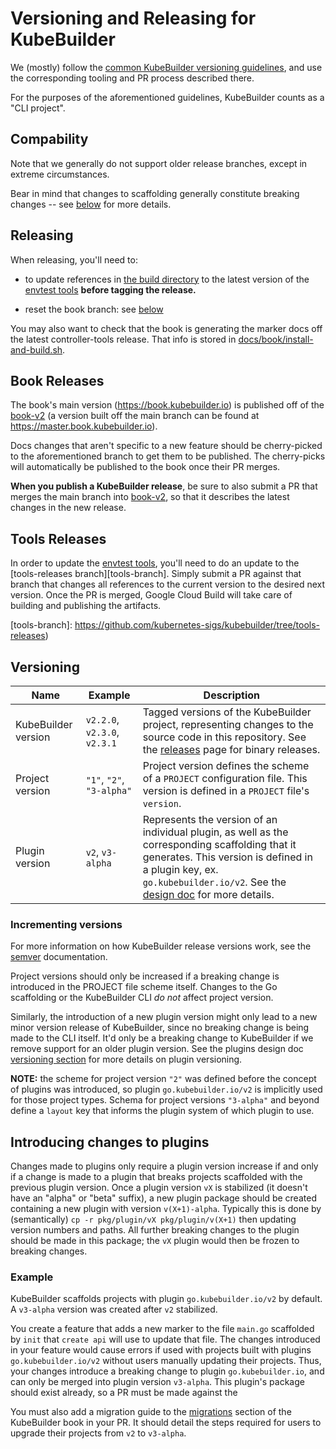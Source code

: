 # Versioning and Releasing for KubeBuilder

We (mostly) follow the [common KubeBuilder versioning
guidelines][guidelines], and use the corresponding tooling and PR process
described there.

For the purposes of the aforementioned guidelines, KubeBuilder counts as
a "CLI project".

[guidelines]: https://sigs.k8s.io/kubebuilder-release-tools/VERSIONING.md

## Compability

Note that we generally do not support older release branches, except in
extreme circumstances.

Bear in mind that changes to scaffolding generally constitute breaking
changes -- see [below](#understanding-the-versions) for more details.

## Releasing

When releasing, you'll need to:

- to update references in [the build directory](build/) to the latest
  version of the [envtest tools](#tools-releases) **before tagging the
  release.**

- reset the book branch: see [below](#book-releases)

You may also want to check that the book is generating the marker docs off
the latest controller-tools release.  That info is stored in
[docs/book/install-and-build.sh](/docs/book/install-and-build.sh).

## Book Releases

The book's main version (https://book.kubebuilder.io) is published off of
the [book-v2][book-branch] (a version built off the main branch can be
found at https://master.book.kubebuilder.io).

Docs changes that aren't specific to a new feature should be
cherry-picked to the aforementioned branch to get them to be published.
The cherry-picks will automatically be published to the book once their PR
merges.

**When you publish a KubeBuilder release**, be sure to also submit a PR
that merges the main branch into [book-v2][book-branch], so that it
describes the latest changes in the new release.

[book-branch]: https://github.com/kubernetes-sigs/kubebuilder/tree/tools-releases

## Tools Releases

In order to update the [envtest tools][envtest-ref], you'll need to do an
update to the [tools-releases branch][tools-branch].  Simply submit a PR
against that branch that changes all references to the current version to
the desired next version.  Once the PR is merged, Google Cloud Build will
take care of building and publishing the artifacts.

[envtest-ref]: https://book.kubebuilder.io/reference/artifacts.html
[tools-branch]: https://github.com/kubernetes-sigs/kubebuilder/tree/tools-releases)

## Versioning

|   Name	|   Example	|  Description |
|---	|---	|---	|
|  KubeBuilder version | `v2.2.0`, `v2.3.0`, `v2.3.1` | Tagged versions of the KubeBuilder project, representing changes to the source code in this repository. See the [releases][kb-releases] page for binary releases. |
|  Project version |  `"1"`, `"2"`, `"3-alpha"` | Project version defines the scheme of a `PROJECT` configuration file. This version is defined in a `PROJECT` file's `version`. |
|  Plugin version | `v2`, `v3-alpha` | Represents the version of an individual plugin, as well as the corresponding scaffolding that it generates. This version is defined in a plugin key, ex. `go.kubebuilder.io/v2`. See the [design doc][cli-plugins-versioning] for more details. |

### Incrementing versions

For more information on how KubeBuilder release versions work, see the [semver](https://semver.org/) documentation.

Project versions should only be increased if a breaking change is introduced in the PROJECT file scheme itself. Changes to the Go scaffolding or the KubeBuilder CLI *do not* affect project version.

Similarly, the introduction of a new plugin version might only lead to a new minor version release of KubeBuilder, since no breaking change is being made to the CLI itself. It'd only be a breaking change to KubeBuilder if we remove support for an older plugin version. See the plugins design doc [versioning section][cli-plugins-versioning]
for more details on plugin versioning.

**NOTE:** the scheme for project version `"2"` was defined before the concept of plugins was introduced, so plugin `go.kubebuilder.io/v2` is implicitly used for those project types. Schema for project versions `"3-alpha"` and beyond define a `layout` key that informs the plugin system of which plugin to use.

## Introducing changes to plugins

Changes made to plugins only require a plugin version increase if and only if a change is made to a plugin
that breaks projects scaffolded with the previous plugin version. Once a plugin version `vX` is stabilized (it doesn't
have an "alpha" or "beta" suffix), a new plugin package should be created containing a new plugin with version
`v(X+1)-alpha`. Typically this is done by (semantically) `cp -r pkg/plugin/vX pkg/plugin/v(X+1)` then updating
version numbers and paths. All further breaking changes to the plugin should be made in this package; the `vX`
plugin would then be frozen to breaking changes.

### Example

KubeBuilder scaffolds projects with plugin `go.kubebuilder.io/v2` by default. A `v3-alpha` version
was created after `v2` stabilized.

You create a feature that adds a new marker to the file `main.go` scaffolded by `init`
that `create api` will use to update that file. The changes introduced in your feature
would cause errors if used with projects built with plugins `go.kubebuilder.io/v2`
without users manually updating their projects. Thus, your changes introduce a breaking change
to plugin `go.kubebuilder.io`, and can only be merged into plugin version `v3-alpha`.
This plugin's package should exist already, so a PR must be made against the

You must also add a migration guide to the [migrations](https://book.kubebuilder.io/migrations.html)
section of the KubeBuilder book in your PR. It should detail the steps required
for users to upgrade their projects from `v2` to `v3-alpha`.

[kb-releases]:https://github.com/kubernetes-sigs/kubebuilder/releases
[cli-plugins-versioning]:docs/book/src/reference/cli-plugins.md
